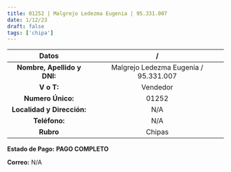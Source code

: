 ```yaml
---
title: 01252 | Malgrejo Ledezma Eugenia | 95.331.007
date: 1/12/23
draft: false
tags: ['chipa']
---
```


|          **Datos**          |                   /                   |
|:---------------------------:|:-------------------------------------:|
| **Nombre, Apellido y DNI:** | Malgrejo Ledezma Eugenia / 95.331.007 |
|          **V o T:**         |                Vendedor               |
|      **Numero Único:**      |                 01252                 |
|  **Localidad y Dirección:** |                  N/A                  |
|        **Teléfono:**        |                  N/A                  |
|          **Rubro**          |                 Chipas                |

**Estado de Pago:** **PAGO COMPLETO**

**Correo:** N/A
